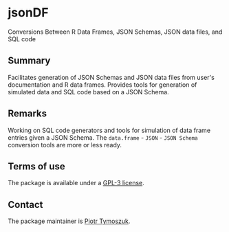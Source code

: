 # jsonDF
Conversions Between R Data Frames, JSON Schemas, JSON data files, and SQL code

## Summary 

Facilitates generation of JSON Schemas and JSON data files from user's documentation and R data frames. Provides tools for generation of simulated data and SQL code based on a JSON Schema.

## Remarks

Working on SQL code generators and tools for simulation of data frame entries given a JSON Schema. The `data.frame` - `JSON` - `JSON Schema` conversion tools are more or less ready.

## Terms of use

The package is available under a [GPL-3 license](https://github.com/PiotrTymoszuk/fastTest/blob/main/LICENSE).

## Contact

The package maintainer is [Piotr Tymoszuk](mailto:piotr.s.tymoszuk@gmail.com).

